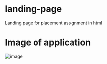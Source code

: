 # landing-page
Landing page for placement assignment in html

# Image of application

![image](https://github.com/DeeptiDaisy/landing-page/assets/109961309/ca02dcf0-6332-4fb0-8499-c5b2adf48ea6)

